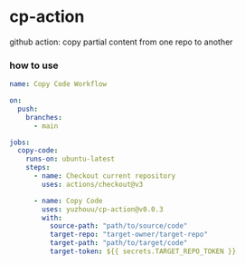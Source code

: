 # cp-action

github action: copy partial content from one repo to another

### how to use

```yml
name: Copy Code Workflow

on:
  push:
    branches:
      - main

jobs:
  copy-code:
    runs-on: ubuntu-latest
    steps:
      - name: Checkout current repository
        uses: actions/checkout@v3

      - name: Copy Code
        uses: yuzhouu/cp-action@v0.0.3
        with:
          source-path: "path/to/source/code"
          target-repo: "target-owner/target-repo"
          target-path: "path/to/target/code"
          target-token: ${{ secrets.TARGET_REPO_TOKEN }}
```
